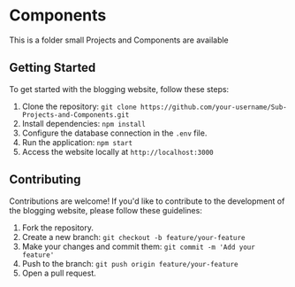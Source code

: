 # Components
This is a folder small Projects and Components are available

## Getting Started

To get started with the blogging website, follow these steps:

1. Clone the repository: `git clone https://github.com/your-username/Sub-Projects-and-Components.git`
2. Install dependencies: `npm install`
3. Configure the database connection in the `.env` file.
4. Run the application: `npm start`
5. Access the website locally at `http://localhost:3000`

## Contributing

Contributions are welcome! If you'd like to contribute to the development of the blogging website, please follow these guidelines:

1. Fork the repository.
2. Create a new branch: `git checkout -b feature/your-feature`
3. Make your changes and commit them: `git commit -m 'Add your feature'`
4. Push to the branch: `git push origin feature/your-feature`
5. Open a pull request.

